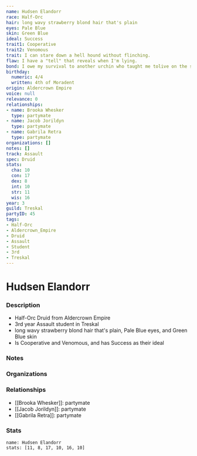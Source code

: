 ```yaml
---
name: Hudsen Elandorr
race: Half-Orc
hair: long wavy strawberry blond hair that's plain
eyes: Pale Blue
skin: Green Blue
ideal: Success
trait1: Cooperative
trait2: Venomous
trait: I can stare down a hell hound without flinching.
flaw: I have a "tell" that reveals when I'm lying.
bond: I owe my survival to another urchin who taught me tolive on the streets.
birthday:
  numeric: 4/4
  written: 4th of Moradent
origin: Aldercrown Empire
voice: null
relevance: 0
relationships:
- name: Brooka Whesker
  type: partymate
- name: Jacob Jorildyn
  type: partymate
- name: Gabrila Retra
  type: partymate
organizations: []
notes: []
track: Assault
spec: Druid
stats:
  cha: 10
  con: 17
  dex: 8
  int: 10
  str: 11
  wis: 16
year: 3
guild: Treskal
partyID: 45
tags:
- Half-Orc
- Aldercrown_Empire
- Druid
- Assault
- Student
- 3rd
- Treskal
---
```

# Hudsen Elandorr
### Description
- Half-Orc Druid from Aldercrown Empire
- 3rd year Assault student in Treskal
- long wavy strawberry blond hair that's plain, Pale Blue eyes, and Green Blue skin
- Is Cooperative and Venomous, and has Success as their ideal

### Notes

### Organizations

### Relationships
- [[Brooka Whesker]]: partymate
- [[Jacob Jorildyn]]: partymate
- [[Gabrila Retra]]: partymate

### Stats
```statblock
name: Hudsen Elandorr
stats: [11, 8, 17, 10, 16, 10]
```